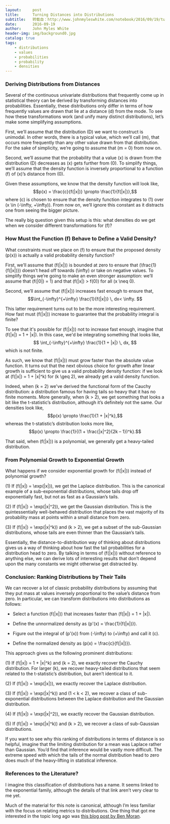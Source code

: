```yaml
---
layout:     post
title:      Turning Distances into Distributions
subtitle:   转载自：http://www.johnmyleswhite.com/notebook/2016/09/19/turning-distances-in-distributions/
date:       2016-09-19
author:     John Myles White
header-img: img/background0.jpg
catalog: true
tags:
    - distributions
    - values
    - probabilities
    - probability
    - densities
---
```


### Deriving Distributions from Distances

Several of the continuous univariate distributions that frequently come up in statistical theory can be derived by transforming distances into probabilities. Essentially, these distributions only differ in terms of how frequently values are drawn that lie at a distance \(d\) from the mode. To see how these transformations work (and unify many distinct distributions), let’s make some simplifying assumptions.

First, we’ll assume that the distribution \(D\) we want to construct is unimodal. In other words, there is a typical value, which we’ll call \(m\), that occurs more frequently than any other value drawn from that distribution. For the sake of simplicity, we’re going to assume that \(m = 0\) from now on.

Second, we’ll assume that the probability that a value \(x\) is drawn from the distribution \(D\) decreases as \(x\) gets further from \(0\). To simplify things, we’ll assume that the density function is inversely proportional to a function \(f\) of \(x\)’s distance from \(0\).

Given these assumptions, we know that the density function will look like,$$p(x) = \frac{c}{f(|x|)} \propto \frac{1}{f(|x|)},$$where \(c\) is chosen to ensure that the density function integrates to \(1\) over \(x \in (-\infty, +\infty)\). From now on, we’ll ignore this constant as it distracts one from seeing the bigger picture.

The really big question given this setup is this: what densities do we get when we consider different transformations for \(f\)?

### How Must the Function \(f\) Behave to Define a Valid Density?

What constraints must we place on \(f\) to ensure that the proposed density \(p(x)\) is actually a valid probability density function?

First, we’ll assume that \(f(|x|)\) is bounded at zero to ensure that \(\frac{1}{f(|x|)}\) doesn’t head off towards \(\infty\) or take on negative values. To simplify things we’re going to make an even stronger assumption: we’ll assume that \(f(|0|) = 1\) and that \(f(|x|) > f(0)\) for all \(x \neq 0\).

Second, we’ll assume that \(f(|x|)\) increases fast enough to ensure that,$$\int_{-\infty}^{+\infty} \frac{1}{f(|x|)} \, dx< \infty.
$$

This latter requirement turns out to be the more interesting requirement. How fast must \(f(|x|)\) increase to guarantee that the probability integral is finite?

To see that it's possible for \(f(|x|)\) not to increase fast enough, imagine that \(f(|x|) = 1 + |x|\). In this case, we'd be integrating something that looks like,
$$
\int_{-\infty}^{+\infty} \frac{1}{1 + |x|} \, dx,
$$
which is not finite.

As such, we know that \(f(|x|)\) must grow faster than the absolute value function. It turns out that the next obvious choice for growth after linear growth is sufficient to give us a valid probability density function: if we look at \(f(|x|) = 1 + |x|^k\) for \(k \geq 2\), we already get a valid density function.

Indeed, when \(k = 2\) we've derived the functional form of the Cauchy distribution: a distribution famous for having tails so heavy that it has no finite moments. More generally, when \(k > 2\), we get something that looks a bit like the t-statistic’s distribution, although it’s definitely not the same. Our densities look like,$$p(x) \propto \frac{1}{1 + |x|^k},$$whereas the t-statistic’s distribution looks more like,$$p(x) \propto \frac{1}{(1 + \frac{|x|^2}{2k – 1})^k}.$$

That said, when \(f(|x|)\) is a polynomial, we generally get a heavy-tailed distribution.

### From Polynomial Growth to Exponential Growth

What happens if we consider exponential growth for \(f(|x|)\) instead of polynomial growth?

(1) If \(f(|x|) = \exp(|x|)\), we get the Laplace distribution. This is the canonical example of a sub-exponential distributions, whose tails drop off exponentially fast, but not as fast as a Gaussian’s tails.

(2) If \(f(|x|) = \exp(|x|^2)\), we get the Gaussian distribution. This is the quintessentially well-behaved distribution that places the vast majority of its probability mass at points within a small distance from zero.

(3) If \(f(|x|) = \exp(|x|^k)\) and \(k > 2\), we get a subset of the sub-Gaussian distributions, whose tails are even thinner than the Gaussian’s tails.

Essentially, the distance-to-distribution way of thinking about distributions gives us a way of thinking about how fast the tail probabilities for a distribution head to zero. By talking in terms of \(f(|x|)\) without reference to anything else, we can derive lots of interesting results that don’t depend upon the many constants we might otherwise get distracted by.

### Conclusion: Ranking Distributions by Their Tails

We can recover a lot of classic probability distributions by assuming that they put mass at values inversely proportional to the value’s distance from zero. In particular, we can transform distributions into distributions as follows:

* Select a function \(f(|x|)\) that increases faster than \(f(|x|) = 1 + |x|\).

* Define the unnormalized density as \(p'(x) = \frac{1}{f(|x|)}\).

* Figure out the integral of \(p'(x)\) from \(-\infty\) to \(+\infty\) and call it \(c\).

* Define the normalized density as \(p(x) = \frac{c}{f(|x|)}\).

This approach gives us the following prominent distributions:

(1) If \(f(|x|) = 1 + |x|^k\) and \(k = 2\), we exactly recover the Cauchy distribution. For larger \(k\), we recover heavy-tailed distributions that seem related to the t-statistic’s distribution, but aren’t identical to it.

(2) If \(f(|x|) = \exp(|x|)\), we exactly recover the Laplace distribution.

(3) If \(f(|x|) = \exp(|x|^k)\) and \(1 < k < 2\), we recover a class of sub-exponential distributions between the Laplace distribution and the Gaussian distribution.

(4) If \(f(|x|) = \exp(|x|^2)\), we exactly recover the Gaussian distribution.

(5) If \(f(|x|) = \exp(|x|^k)\) and \(k > 2\), we recover a class of sub-Gaussian distributions.

If you want to see why this ranking of distributions in terms of distance is so helpful, imagine that the limiting distribution for a mean was Laplace rather than Gaussian. You’d find that inference would be vastly more difficult. The extreme speed with which the tails of the normal distribution head to zero does much of the heavy-lifting in statistical inference.

### References to the Literature?

I imagine this classification of distributions has a name. It seems linked to the exponential family, although the details of that link aren’t very clear to me yet.

Much of the material for this note is canonical, although I’m less familiar with the focus on relating metrics to distributions. One thing that got me interested in the topic long ago was [this blog post by Ben Moran](https://benmoran.wordpress.com/2012/07/11/distances-divergences-dirichlet-distributions).
